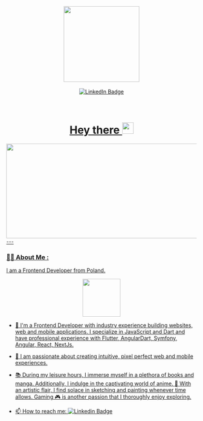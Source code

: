 <div id="header" align="center">
  <img src="https://media.giphy.com/media/v1.Y2lkPTc5MGI3NjExdnIxeDhqdmRidmkxZ2tsbzVhc252dml3YXM0Z2tyMmMwM2g3ejRwdiZlcD12MV9pbnRlcm5hbF9naWZfYnlfaWQmY3Q9Zw/QDjpIL6oNCVZ4qzGs7/giphy.gif" width="200"/>
</div>
<br/>
<div id="badges" align="center">
  <a href="https://www.linkedin.com/in/kategrab/">
  <img src="https://img.shields.io/badge/LinkedIn-blue?style=for-the-badge&logo=linkedin&logoColor=white" alt="LinkedIn Badge"/>
  </>
</div>
<br/>
<div id="profile-views" align="center">
  <img src="https://komarev.com/ghpvc/?username=kattiegrab&style=flat-square&color=blue" alt=""/>
</div>
<br />
<h1 align="center">
  Hey there
  <img src="https://media.giphy.com/media/hvRJCLFzcasrR4ia7z/giphy.gif" width="30px"/>
</h1>
<div align="center">
  <img src="https://media.giphy.com/media/v1.Y2lkPTc5MGI3NjExZjVkenV2a2hudmQ2bWxxbmg5Z2gxdmtmazd6M2lyNm16bDR3ZmZiaSZlcD12MV9pbnRlcm5hbF9naWZfYnlfaWQmY3Q9Zw/137EaR4vAOCn1S/giphy.gif" width="600" height="250"/>
</div>
---

### :woman_technologist: About Me :

I am a Frontend Developer from Poland.

<div align="center">
  <img src="https://media.giphy.com/media/cmCEsJZHYBPels360q/giphy.gif" width="100">
</div>

-   :telescope: I'm a Frontend Developer with industry experience building websites, web and mobile applications. I specialize in JavaScript and Dart and have professional experience with Flutter, AngularDart, Symfony, Angular, React, NextJs.

-   :seedling: I am passionate about creating intuitive, pixel perfect web and mobile experiences.

-   :books: During my leisure hours, I immerse myself in a plethora of books and manga. Additionally, I indulge in the captivating world of anime. :art: With an artistic flair, I find solace in sketching and painting whenever time allows. Gaming :video_game: is another passion that I thoroughly enjoy exploring.

-   :mailbox: How to reach me: [![Linkedin Badge](https://img.shields.io/badge/-kattiegrab-blue?style=flat&logo=Linkedin&logoColor=white)](https://www.linkedin.com/in/kategrab)
